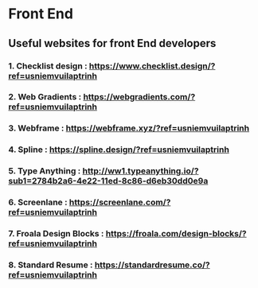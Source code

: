 # Front End 

## Useful websites for front End developers

### 1. Checklist design : https://www.checklist.design/?ref=usniemvuilaptrinh
### 2. Web Gradients : https://webgradients.com/?ref=usniemvuilaptrinh
### 3. Webframe : https://webframe.xyz/?ref=usniemvuilaptrinh
### 4. Spline : https://spline.design/?ref=usniemvuilaptrinh
### 5. Type Anything : http://ww1.typeanything.io/?sub1=2784b2a6-4e22-11ed-8c86-d6eb30dd0e9a
### 6. Screenlane : https://screenlane.com/?ref=usniemvuilaptrinh
### 7. Froala Design Blocks : https://froala.com/design-blocks/?ref=usniemvuilaptrinh
### 8. Standard Resume : https://standardresume.co/?ref=usniemvuilaptrinh

